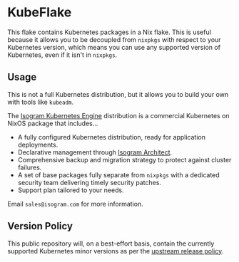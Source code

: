 # KubeFlake

This flake contains Kubernetes packages in a Nix flake. This is useful because it allows
you to be decoupled from `nixpkgs` with respect to your Kubernetes version, which means
you can use any supported version of Kubernetes, even if it isn't in `nixpkgs`.

## Usage

This is not a full Kubernetes distribution, but it allows you to build your own with
tools like `kubeadm`.

The [Isogram Kubernetes Engine](https://www.isogram.com/products/kubernetes) distribution is a
commercial Kubernetes on NixOS package that includes...

- A fully configured Kubernetes distribution, ready for application deployments.
- Declarative management through [Isogram Architect](https://www.isogram.com/products/architect).
- Comprehensive backup and migration strategy to protect against cluster failures.
- A set of base packages fully separate from `nixpkgs` with a dedicated security team delivering timely security patches.
- Support plan tailored to your needs.

Email `sales@isogram.com` for more information.

## Version Policy

This public repository will, on a best-effort basis, contain the currently supported Kubernetes
minor versions as per the [upstream release policy](https://kubernetes.io/releases/).

